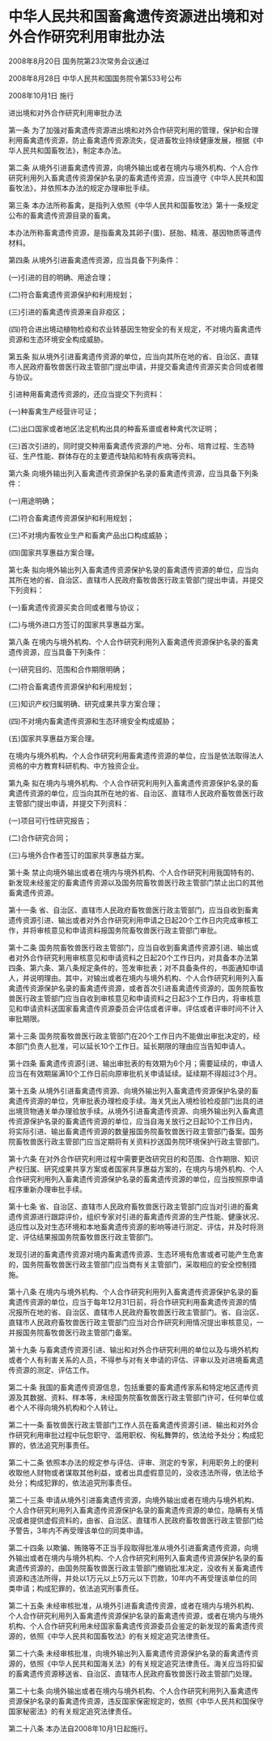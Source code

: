 # 中华人民共和国畜禽遗传资源进出境和对外合作研究利用审批办法

2008年8月20日 国务院第23次常务会议通过

2008年8月28日 中华人民共和国国务院令第533号公布

2008年10月1日 施行

<!-- INFO END -->

进出境和对外合作研究利用审批办法

第一条 为了加强对畜禽遗传资源进出境和对外合作研究利用的管理，保护和合理利用畜禽遗传资源，防止畜禽遗传资源流失，促进畜牧业持续健康发展，根据《中华人民共和国畜牧法》，制定本办法。

第二条 从境外引进畜禽遗传资源，向境外输出或者在境内与境外机构、个人合作研究利用列入畜禽遗传资源保护名录的畜禽遗传资源，应当遵守《中华人民共和国畜牧法》，并依照本办法的规定办理审批手续。

第三条 本办法所称畜禽，是指列入依照《中华人民共和国畜牧法》第十一条规定公布的畜禽遗传资源目录的畜禽。

本办法所称畜禽遗传资源，是指畜禽及其卵子(蛋)、胚胎、精液、基因物质等遗传材料。

第四条 从境外引进畜禽遗传资源，应当具备下列条件：

(一)引进的目的明确、用途合理；

(二)符合畜禽遗传资源保护和利用规划；

(三)引进的畜禽遗传资源来自非疫区；

(四)符合进出境动植物检疫和农业转基因生物安全的有关规定，不对境内畜禽遗传资源和生态环境安全构成威胁。

第五条 拟从境外引进畜禽遗传资源的单位，应当向其所在地的省、自治区、直辖市人民政府畜牧兽医行政主管部门提出申请，并提交畜禽遗传资源买卖合同或者赠与协议。

引进种用畜禽遗传资源的，还应当提交下列资料：

(一)种畜禽生产经营许可证；

(二)出口国家或者地区法定机构出具的种畜系谱或者种禽代次证明；

(三)首次引进的，同时提交种用畜禽遗传资源的产地、分布、培育过程、生态特征、生产性能、群体存在的主要遗传缺陷和特有疾病等资料。

第六条 向境外输出列入畜禽遗传资源保护名录的畜禽遗传资源，应当具备下列条件：

(一)用途明确；

(二)符合畜禽遗传资源保护和利用规划；

(三)不对境内畜牧业生产和畜禽产品出口构成威胁；

(四)国家共享惠益方案合理。

第七条 拟向境外输出列入畜禽遗传资源保护名录的畜禽遗传资源的单位，应当向其所在地的省、自治区、直辖市人民政府畜牧兽医行政主管部门提出申请，并提交下列资料：

(一)畜禽遗传资源买卖合同或者赠与协议；

(二)与境外进口方签订的国家共享惠益方案。

第八条 在境内与境外机构、个人合作研究利用列入畜禽遗传资源保护名录的畜禽遗传资源，应当具备下列条件：

(一)研究目的、范围和合作期限明确；

(二)符合畜禽遗传资源保护和利用规划；

(三)知识产权归属明确、研究成果共享方案合理；

(四)不对境内畜禽遗传资源和生态环境安全构成威胁；

(五)国家共享惠益方案合理。

在境内与境外机构、个人合作研究利用畜禽遗传资源的单位，应当是依法取得法人资格的中方教育科研机构、中方独资企业。

第九条 拟在境内与境外机构、个人合作研究利用列入畜禽遗传资源保护名录的畜禽遗传资源的单位，应当向其所在地的省、自治区、直辖市人民政府畜牧兽医行政主管部门提出申请，并提交下列资料：

(一)项目可行性研究报告；

(二)合作研究合同；

(三)与境外合作者签订的国家共享惠益方案。

第十条 禁止向境外输出或者在境内与境外机构、个人合作研究利用我国特有的、新发现未经鉴定的畜禽遗传资源以及国务院畜牧兽医行政主管部门禁止出口的其他畜禽遗传资源。

第十一条 省、自治区、直辖市人民政府畜牧兽医行政主管部门，应当自收到畜禽遗传资源引进、输出或者对外合作研究利用申请之日起20个工作日内完成审核工作，并将审核意见和申请资料报国务院畜牧兽医行政主管部门审批。

第十二条 国务院畜牧兽医行政主管部门，应当自收到畜禽遗传资源引进、输出或者对外合作研究利用审核意见和申请资料之日起20个工作日内，对具备本办法第四条、第六条、第八条规定条件的，签发审批表；对不具备条件的，书面通知申请人，并说明理由。其中，对输出或者在境内与境外机构、个人合作研究利用列入畜禽遗传资源保护名录的畜禽遗传资源，或者首次引进畜禽遗传资源的，国务院畜牧兽医行政主管部门应当自收到审核意见和申请资料之日起3个工作日内，将审核意见和申请资料送国家畜禽遗传资源委员会评估或者评审。评估或者评审时间不计入审批期限。

第十三条 国务院畜牧兽医行政主管部门在20个工作日内不能做出审批决定的，经本部门负责人批准，可以延长10个工作日。延长期限的理由应当告知申请人。

第十四条 畜禽遗传资源引进、输出审批表的有效期为6个月；需要延续的，申请人应当在有效期届满10个工作日前向原审批机关申请延续。延续期不得超过3个月。

第十五条 从境外引进畜禽遗传资源、向境外输出列入畜禽遗传资源保护名录的畜禽遗传资源的单位，凭审批表办理检疫手续。海关凭出入境检验检疫部门出具的进出境货物通关单办理验放手续。从境外引进畜禽遗传资源、向境外输出列入畜禽遗传资源保护名录的畜禽遗传资源的单位，应当自海关放行之日起10个工作日内，将实际引进、输出畜禽遗传资源的数量报国务院畜牧兽医行政主管部门备案。国务院畜牧兽医行政主管部门应当定期将有关资料抄送国务院环境保护行政主管部门。

第十六条 在对外合作研究利用过程中需要更改研究目的和范围、合作期限、知识产权归属、研究成果共享方案或者国家共享惠益方案的，在境内与境外机构、个人合作研究利用列入畜禽遗传资源保护名录的畜禽遗传资源的单位，应当按照原申请程序重新办理审批手续。

第十七条 省、自治区、直辖市人民政府畜牧兽医行政主管部门应当对引进的畜禽遗传资源进行跟踪评价，组织专家对引进的畜禽遗传资源的生产性能、健康状况、适应性以及对生态环境和本地畜禽遗传资源的影响等进行测定、评估，并及时将测定、评估结果报国务院畜牧兽医行政主管部门。

发现引进的畜禽遗传资源对境内畜禽遗传资源、生态环境有危害或者可能产生危害的，国务院畜牧兽医行政主管部门应当商有关主管部门，采取相应的安全控制措施。

第十八条 在境内与境外机构、个人合作研究利用列入畜禽遗传资源保护名录的畜禽遗传资源的单位，应当于每年12月31日前，将合作研究利用畜禽遗传资源的情况报所在地的省、自治区、直辖市人民政府畜牧兽医行政主管部门。省、自治区、直辖市人民政府畜牧兽医行政主管部门应当对合作研究利用情况提出审核意见，一并报国务院畜牧兽医行政主管部门备案。

第十九条 与畜禽遗传资源引进、输出和对外合作研究利用的单位以及与境外机构或者个人有利害关系的人员，不得参与对有关申请的评估、评审以及对进境畜禽遗传资源的测定、评估工作。

第二十条 我国的畜禽遗传资源信息，包括重要的畜禽遗传家系和特定地区遗传资源及其数据、资料、样本等，未经国务院畜牧兽医行政主管部门许可，任何单位或者个人不得向境外机构和个人转让。

第二十一条 畜牧兽医行政主管部门工作人员在畜禽遗传资源引进、输出和对外合作研究利用审批过程中玩忽职守、滥用职权、徇私舞弊的，依法给予处分；构成犯罪的，依法追究刑事责任。

第二十二条 依照本办法的规定参与评估、评审、测定的专家，利用职务上的便利收取他人财物或者谋取其他利益，或者出具虚假意见的，没收违法所得，依法给予处分；构成犯罪的，依法追究刑事责任。

第二十三条 申请从境外引进畜禽遗传资源，向境外输出或者在境内与境外机构、个人合作研究利用列入畜禽遗传资源保护名录的畜禽遗传资源的单位，隐瞒有关情况或者提供虚假资料的，由省、自治区、直辖市人民政府畜牧兽医行政主管部门给予警告，3年内不再受理该单位的同类申请。

第二十四条 以欺骗、贿赂等不正当手段取得批准从境外引进畜禽遗传资源，向境外输出或者在境内与境外机构、个人合作研究利用列入畜禽遗传资源保护名录的畜禽遗传资源的，由国务院畜牧兽医行政主管部门撤销批准决定，没收有关畜禽遗传资源和违法所得，并处以1万元以上5万元以下罚款，10年内不再受理该单位的同类申请；构成犯罪的，依法追究刑事责任。

第二十五条 未经审核批准，从境外引进畜禽遗传资源，或者在境内与境外机构、个人合作研究利用列入畜禽遗传资源保护名录的畜禽遗传资源，或者在境内与境外机构、个人合作研究利用未经国家畜禽遗传资源委员会鉴定的新发现的畜禽遗传资源的，依照《中华人民共和国畜牧法》的有关规定追究法律责任。

第二十六条 未经审核批准，向境外输出列入畜禽遗传资源保护名录的畜禽遗传资源的，依照《中华人民共和国海关法》的有关规定追究法律责任。海关应当将扣留的畜禽遗传资源移送省、自治区、直辖市人民政府畜牧兽医行政主管部门处理。

第二十七条 向境外输出或者在境内与境外机构、个人合作研究利用列入畜禽遗传资源保护名录的畜禽遗传资源，违反国家保密规定的，依照《中华人民共和国保守国家秘密法》的有关规定追究法律责任。

第二十八条 本办法自2008年10月1日起施行。

